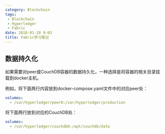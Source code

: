 ```yaml
---
category: Blockchain
tags: 
 - Blockchain
 - Hyperledger
 - Fabric
date: 2018-01-28 9:03
title: Fabric学习笔记
---
```


## 数据持久化

如果需要对peer或CouchDB容器的数据持久化，一种选择是将容器的相关目录挂载到docker主机。

例如，将下面两行内容放到docker-compose.yaml文件中的对应peer处：

```yaml
volumes:
  - /var/hyperledger/peer0:/var/hyperledger/production
```

将下面两行放到对应的CouchDB处：

```yaml
volumes:
  - /var/hyperledger/couchdb0:/opt/couchdb/data
```
